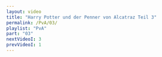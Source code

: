 ```yaml
---
layout: video
title: "Harry Potter und der Penner von Alcatraz Teil 3"
permalink: /PvA/03/
playlist: "PvA"
part: "03"
nextVideoI: 3
prevVideoI: 1
---
```


